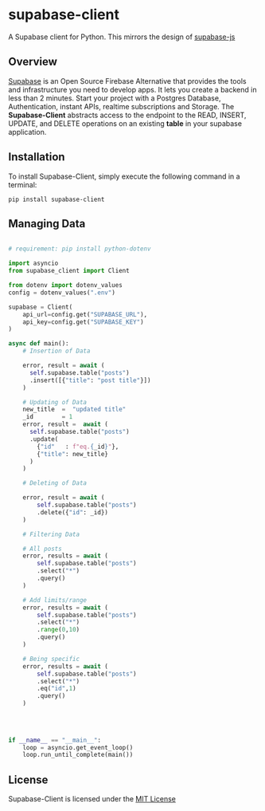 # supabase-client
A Supabase client for Python. This mirrors the design of [supabase-js](https://github.com/supabase/supabase-js/blob/master/README.md)

## Overview
[Supabase](https://supabase.io/) is an Open Source Firebase Alternative that provides the tools and infrastructure you need to develop apps. It lets you
create a backend in less than 2 minutes. Start your project with a Postgres Database, Authentication, instant APIs, realtime subscriptions and Storage. The **Supabase-Client** abstracts access to the endpoint to the READ, INSERT, UPDATE, and DELETE operations on an existing **table** in your supabase application.

## Installation
To install Supabase-Client, simply execute the following command in a terminal:
```
pip install supabase-client
```

## Managing Data

```python

# requirement: pip install python-dotenv

import asyncio
from supabase_client import Client

from dotenv import dotenv_values
config = dotenv_values(".env")

supabase = Client(
    api_url=config.get("SUPABASE_URL"),
    api_key=config.get("SUPABASE_KEY")
)

async def main():
    # Insertion of Data

    error, result = await (
      self.supabase.table("posts")
      .insert([{"title": "post title"}])
    )

    # Updating of Data
    new_title  =  "updated title"
    _id        = 1
    error, result =  await (
      self.supabase.table("posts")
      .update(
        {"id"   : f"eq.{_id}"},
        {"title": new_title}
      )
    )

    # Deleting of Data

    error, result = await (
        self.supabase.table("posts")
        .delete({"id": _id})
    )

    # Filtering Data

    # All posts
    error, results = await (
        self.supabase.table("posts")
        .select("*")
        .query()
    )

    # Add limits/range
    error, results = await (
        self.supabase.table("posts")
        .select("*")
        .range(0,10)
        .query()
    )

    # Being specific
    error, results = await (
        self.supabase.table("posts")
        .select("*")
        .eq("id",1)
        .query()
    )
  
  
     

if __name__ == "__main__":
    loop = asyncio.get_event_loop()
    loop.run_until_complete(main())
```

## License
Supabase-Client is licensed under the [MIT License](https://mit-license.org/)

